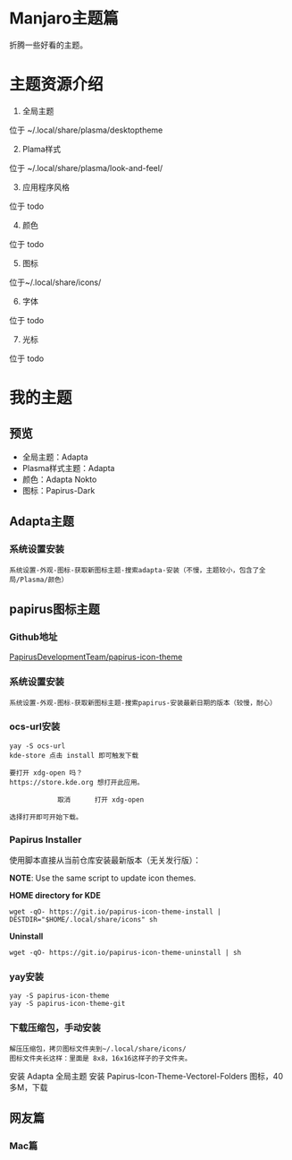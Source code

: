 # Manjaro主题篇

折腾一些好看的主题。

# 主题资源介绍

1. 全局主题

位于 ~/.local/share/plasma/desktoptheme

2. Plama样式

位于 ~/.local/share/plasma/look-and-feel/

3. 应用程序风格

位于 todo

4. 颜色

位于 todo

5. 图标

位于~/.local/share/icons/

6. 字体

位于 todo

7. 光标

位于 todo

# 我的主题

## 预览

- 全局主题：Adapta
- Plasma样式主题：Adapta
- 颜色：Adapta Nokto
- 图标：Papirus-Dark

## Adapta主题

### 系统设置安装

    系统设置-外观-图标-获取新图标主题-搜索adapta-安装（不慢，主题较小，包含了全局/Plasma/颜色）

## papirus图标主题

### Github地址

[PapirusDevelopmentTeam/papirus-icon-theme](https://github.com/PapirusDevelopmentTeam/papirus-icon-theme/)

### 系统设置安装

    系统设置-外观-图标-获取新图标主题-搜索papirus-安装最新日期的版本（较慢，耐心）

### ocs-url安装

    yay -S ocs-url
    kde-store 点击 install 即可触发下载
    
    要打开 xdg-open 吗？
    https://store.kde.org 想打开此应用。

                取消      打开 xdg-open

    选择打开即可开始下载。

### Papirus Installer

使用脚本直接从当前仓库安装最新版本（无关发行版）：

**NOTE**: Use the same script to update icon themes.

**HOME directory for KDE**
    
    wget -qO- https://git.io/papirus-icon-theme-install | DESTDIR="$HOME/.local/share/icons" sh

**Uninstall**

    wget -qO- https://git.io/papirus-icon-theme-uninstall | sh

### yay安装

    yay -S papirus-icon-theme
    yay -S papirus-icon-theme-git

### 下载压缩包，手动安装

    解压压缩包，拷贝图标文件夹到~/.local/share/icons/
    图标文件夹长这样：里面是 8x8，16x16这样子的子文件夹。 

安装 Adapta 全局主题
安装 Papirus-Icon-Theme-Vectorel-Folders 图标，40多M，下载

## 网友篇

### Mac篇